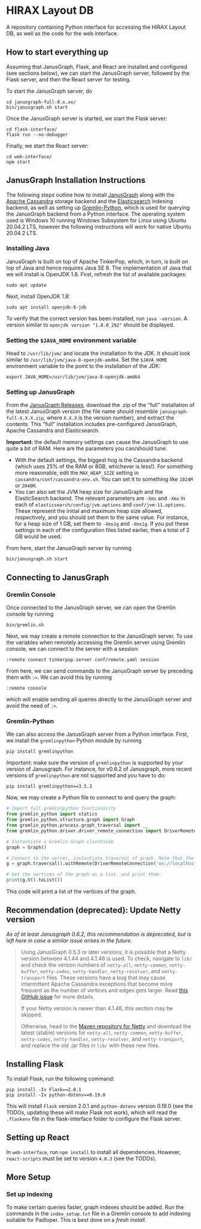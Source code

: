 # HIRAX Layout DB

A repository containing Python interface for accessing the HIRAX Layout DB, as well as the code for the web interface.

## How to start everything up

Assuming that JanusGraph, Flask, and React are installed and configured (see sections below), we can start the JanusGraph server, followed by the Flask server, and then the React server for testing.

To start the JanusGraph server, do
```
cd janusgraph-full-0.x.xx/
bin/janusgraph.sh start
```

Once the JanusGraph server is started, we start the Flask server:
```
cd flask-interface/
flask run --no-debugger
```

Finally, we start the React server:
```
cd web-interface/
npm start
```

## JanusGraph Installation Instructions

The following steps outline how to install [JanusGraph](https://janusgraph.org/) along with the [Apache Cassandra](https://cassandra.apache.org/) storage backend and the [Elasticsearch](https://www.elastic.co/elasticsearch/) indexing backend, as well as setting up [Gremlin-Python](https://pypi.org/project/gremlinpython/), which is used for querying the JanusGraph backend from a Python interface. The operating system used is Windows 10 running Windows Subsystem for Linux using Ubuntu 20.04.2 LTS, however the following instructions will work for native Ubuntu 20.04.2 LTS.

### Installing Java

JanusGraph is built on top of Apache TinkerPop, which, in turn, is built on top of Java and hence requires Java SE 8. The implementation of Java that we will install is OpenJDK 1.8. First, refresh the list of available packages:
```
sudo apt update
```

Next, install OpenJDK 1.8:
```
sudo apt install openjdk-8-jdk
```

To verify that the correct version has been installed, run `java -version`. A version similar to `openjdk version "1.8.0_292"` should be displayed.

### Setting the `$JAVA_HOME` environment variable

Head to `/usr/lib/jvm/` and locate the installation fo the JDK. It should look similar to `/usr/lib/jvm/java-8-openjdk-amd64`. Set the `$JAVA_HOME` environment variable to the point to the installation of the JDK:
```
export JAVA_HOME=/usr/lib/jvm/java-8-openjdk-amd64
```

### Setting up JanusGraph

From the [JanusGraph Releases](https://github.com/JanusGraph/janusgraph/releases), download the .zip of the "full" installation of the latest JanusGraph version (the file name should resemble `janusgraph-full-X.X.X.zip`, where `X.X.X` is the version number), and extract the contents. This "full" installation includes pre-configured JanusGraph, Apache Cassandra and Elasticsearch.

**Important**: the default memory settings can cause the JanusGraph to use quite a bit of RAM. Here are the parameters you can/should tune:
* With the default settings, the biggest hog is the Cassandra backend (which uses 25% of the RAM or 8GB, whichever is less!). For something more reasonable, edit the `MAX_HEAP_SIZE` setting in `cassandra/conf/cassandra-env.sh`. You can set it to something like `1024M` or `2048M`.
* You can also set the JVM heap size for JanusGraph and the ElasticSearch backend. The relevant parameters are `-Xms` and `-Xmx` in each of `elasticsearch/config/jvm.options` and `conf/jvm-11.options`. These represent the initial and maximum heap size allowed, respectively, and you should set them to the same value. For instance, for a heap size of 1 GB, set them to `-Xms1g` and `-Xmx1g`. If you put these settings in each of the configuration files listed earlier, then a total of 2 GB would be used.

From here, start the JanusGraph server by running
```
bin/janusgraph.sh start
```

## Connecting to JanusGraph

### Gremlin Console

Once connected to the JanusGraph server, we can open the Gremlin console by running
```
bin/gremlin.sh
```

Next, we may create a remote connection to the JanusGraph server. To use the variables when remotely accessing the Gremlin server using Gremlin console, we can connect to the server with a session:
```
:remote connect tinkerpop.server conf/remote.yaml session
```

From here, we can send commands to the JanusGraph server by preceding them with `:>`. We can avoid this by running
```
:remote console
```
which will enable sending all queries directly to the JanusGraph server and avoid the need of `:>`.


### Gremlin-Python

We can also access the JanusGraph server from a Python interface. First, we install the `gremlinpython` Python module by running
```
pip install gremlinpython
```

*Important*: make sure the version of `gremlinpython` is supported by your version of Janusgraph. For instance, for v0.6.2 of Janusgraph, more recent versions of `gremlinpython` are not supported and you have to do:
```
pip install gremlinpython==3.5.3
```

Now, we may create a Python file to connect to and query the graph:
```py
# Import full gremlinpython functionality
from gremlin_python import statics
from gremlin_python.structure.graph import Graph
from gremlin_python.process.graph_traversal import __
from gremlin_python.driver.driver_remote_connection import DriverRemoteConnection

# Instantiate a Gremlin Graph clientside
graph = Graph()

# Connect to the server, instantiate traversal of graph. Note that the server is opened on port 8182 by default.
g = graph.traversal().withRemote(DriverRemoteConnection('ws://localhost:8182/gremlin','g'))

# Get the vertices of the graph as a list, and print them.
print(g.V().toList())
```

This code will print a list of the vertices of the graph.

## Recommendation (deprecated): Update Netty version

*As of at least Janusgraph 0.6.2, this recommendation is deprecated, but is left here in case a similar issue arises in the future.*

> Using JanusGraph 0.5.3 or later versions, it is possible that a Netty version between 4.1.44 and 4.1.46 is used. To check, navigate to `lib/` and check the version numbers of `netty-all`, `netty-common`, `netty-buffer`, `netty-codec`, `netty-handler`, `netty-resolver`, and `netty-transport` files. These versions have a bug that may cause intermittent Apache Cassandra exceptions that become more frequent as the number of vertices and edges gets larger. Read [this GitHub issue](https://github.com/netty/netty/issues/10070) for more details.
> 
> If your Netty version is newer than 4.1.46, this section may be skipped. 
> 
> Otherwise, head to the [Maven repository for Netty](https://mvnrepository.com/artifact/io.netty) and download the latest (stable) versions for `netty-all`, `netty-common`, `netty-buffer`, `netty-codec`, `netty-handler`, `netty-resolver`, and `netty-transport`, and replace the old .jar files in `lib/` with these new files.

## Installing Flask

To install Flask, run the following command:
```
pip install -Iv Flask==2.0.1 
pip install -Iv python-dotenv==0.19.0
```
This will install `Flask` version 2.0.1 and `python-dotenv` version 0.19.0 (see the TODOs, updating these will make Flask not work), which will read the `.flaskenv` file in the flask-interface folder to configure the Flask server.

## Setting up React

In `web-interface`, run `npm install` to install all dependencies. However, `react-scripts` must be set to version `4.0.3` (see the TODOs). 

## More Setup

### Set up indexing

To make certain queries faster, graph indexes should be added. Run the commands in the `index_setup.txt` file in a Gremlin console to add indexing suitable for Padloper. This is best done on a *fresh install*.
